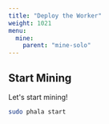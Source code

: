 ```yaml
---
title: "Deploy the Worker"
weight: 1021
menu:
  mine:
    parent: "mine-solo"
---
```


## Start Mining

Let's start mining!

```bash
sudo phala start
```

